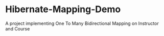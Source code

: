 # Hibernate-Mapping-Demo
A project implementing One To Many Bidirectional Mapping on Instructor and Course
